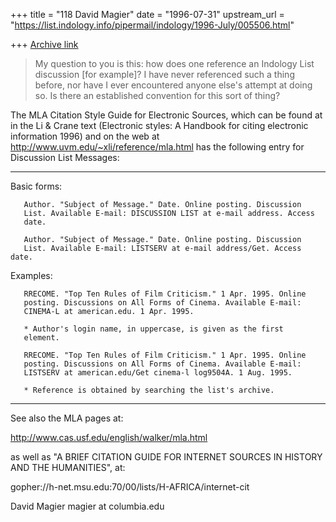 +++
title = "118 David Magier"
date = "1996-07-31"
upstream_url = "https://list.indology.info/pipermail/indology/1996-July/005506.html"

+++
[Archive link](https://list.indology.info/pipermail/indology/1996-July/005506.html)

> My
> question to you is this: how does one reference an Indology List discussion
> [for example]?  I have never referenced such a thing before, nor have I
> ever encountered anyone else's attempt at doing so.  Is there an
> established convention for this sort of thing?

The MLA Citation Style Guide for Electronic Sources, which can be
found at in the Li & Crane text (Electronic styles: A Handbook for
citing electronic information 1996) and on the web at 
http://www.uvm.edu/~xli/reference/mla.html   has the following
entry for Discussion List Messages:

---------------------------------
Basic forms: 

       Author. "Subject of Message." Date. Online posting. Discussion
       List. Available E-mail: DISCUSSION LIST at e-mail address. Access
       date.

       Author. "Subject of Message." Date. Online posting. Discussion
       List. Available E-mail: LISTSERV at e-mail address/Get. Access date. 


Examples: 

       RRECOME. "Top Ten Rules of Film Criticism." 1 Apr. 1995. Online
       posting. Discussions on All Forms of Cinema. Available E-mail:
       CINEMA-L at american.edu. 1 Apr. 1995.

       * Author's login name, in uppercase, is given as the first
       element.

       RRECOME. "Top Ten Rules of Film Criticism." 1 Apr. 1995. Online
       posting. Discussions on All Forms of Cinema. Available E-mail:
       LISTSERV at american.edu/Get cinema-l log9504A. 1 Aug. 1995.

       * Reference is obtained by searching the list's archive. 
-------------------------------

See also the MLA pages at:

http://www.cas.usf.edu/english/walker/mla.html

as well as "A BRIEF CITATION GUIDE FOR INTERNET SOURCES IN HISTORY AND
THE HUMANITIES", at:

gopher://h-net.msu.edu:70/00/lists/H-AFRICA/internet-cit

David Magier
magier at columbia.edu




